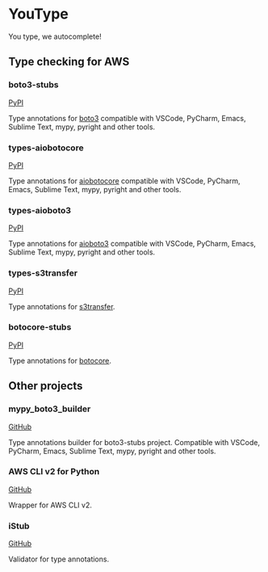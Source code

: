 # YouType

You type, we autocomplete!

## Type checking for AWS

### boto3-stubs

[PyPI](https://pypi.org/project/boto3-stubs/)

Type annotations for [boto3](https://pypi.org/project/boto3/) compatible with VSCode, PyCharm, Emacs, Sublime Text, mypy, pyright and other tools.

### types-aiobotocore

[PyPI](https://pypi.org/project/types-aiobotocore/)

Type annotations for [aiobotocore](https://pypi.org/project/aiobotocore/) compatible with VSCode, PyCharm, Emacs, Sublime Text, mypy, pyright and other tools.

### types-aioboto3

[PyPI](https://pypi.org/project/types-aioboto3/)

Type annotations for [aioboto3](https://pypi.org/project/aioboto3/) compatible with VSCode, PyCharm, Emacs, Sublime Text, mypy, pyright and other tools.

### types-s3transfer

[PyPI](https://pypi.org/project/types-s3transfer/)

Type annotations for [s3transfer](https://pypi.org/project/s3transfer/).

### botocore-stubs

[PyPI](https://pypi.org/project/botocore-stubs/)

Type annotations for [botocore](https://pypi.org/project/botocore/).

## Other projects

### mypy_boto3_builder

[GitHub](https://github.com/youtype/mypy_boto3_builder)

Type annotations builder for boto3-stubs project. Compatible with VSCode, PyCharm, Emacs, Sublime Text, mypy, pyright and other tools.

### AWS CLI v2 for Python

[GitHub](https://github.com/youtype/awscliv2)

Wrapper for AWS CLI v2.

### iStub

[GitHub](https://github.com/youtype/istub)

Validator for type annotations.

